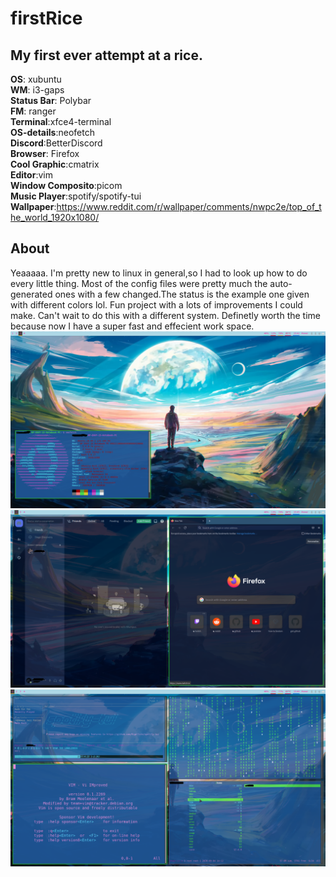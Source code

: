 # firstRice
## My first ever attempt at a rice.   
**OS**: xubuntu   
**WM**: i3-gaps   
**Status Bar**: Polybar   
**FM**: ranger   
**Terminal**:xfce4-terminal   
**OS-details**:neofetch   
**Discord**:BetterDiscord   
**Browser**: Firefox    
**Cool Graphic**:cmatrix   
**Editor**:vim   
**Window Composito**:picom   
**Music Player**:spotify/spotify-tui  
**Wallpaper**:https://www.reddit.com/r/wallpaper/comments/nwpc2e/top_of_the_world_1920x1080/
## About   
Yeaaaaa. I'm pretty new to linux in general,so I had to look up how to do every little thing. Most of the config files were pretty much the auto-generated ones with a few changed.The status is the example one given with different colors lol. Fun project with a lots of improvements I could make. Can't wait to do this with a different system. Definetly worth the time because now I have a super fast and effecient work space. 
![page3up](https://github.com/8coolguy/firstRice/blob/master/page3up.png)
![page2up](https://github.com/8coolguy/firstRice/blob/master/page2up.png)
![page1up](https://github.com/8coolguy/firstRice/blob/master/page1up.png)
